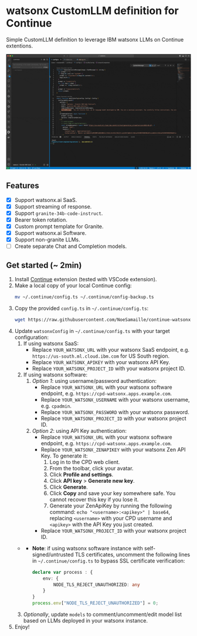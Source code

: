 # watsonx CustomLLM definition for Continue

Simple CustomLLM definition to leverage IBM watsonx LLMs on Continue extentions.

![watsonx with Continue GIF](./assets/continue-watsonx.gif)

## Features

- [x] Support watsonx.ai SaaS.
- [x] Support streaming of response.
- [x] Support `granite-34b-code-instruct`.
- [x] Bearer token rotation.
- [x] Custom prompt template for Granite.
- [x] Support watsonx.ai Software.
- [x] Support non-granite LLMs.
- [ ] Create separate Chat and Completion models.

## Get started (~ 2min)

1. Install [Continue](https://www.continue.dev/) extension (tested with VSCode extension).
2. Make a local copy of your local Continue config:
    ```sh
    mv ~/.continue/config.ts ~/.continue/config-backup.ts
    ```
3. Copy the provided `config.ts` in `~/.continue/config.ts`:
    ```sh
    wget https://raw.githubusercontent.com/NoeSamaille/continue-watsonx/main/config.ts -O ~/.continue/config.ts
    ```
4. Update `watsonxConfig` in `~/.continue/config.ts` with your target configuration:
   1. If using watsonx SaaS:
      - Replace `YOUR_WATSONX_URL` with your watsonx SaaS endpoint, e.g. `https://us-south.ml.cloud.ibm.com` for US South region.
      - Replace `YOUR_WATSONX_APIKEY` with your watsonx API Key.
      - Replace `YOUR_WATSONX_PROJECT_ID` with your watsonx project ID.
   2. If using watsonx software:
      1. *Option 1*: using username/password authentication:
         - Replace `YOUR_WATSONX_URL` with your watsonx software endpoint, e.g. `https://cpd-watsonx.apps.example.com`.
         - Replace `YOUR_WATSONX_USERNAME` with your watsonx username, e.g. `cpadmin`.
         - Replace `YOUR_WATSONX_PASSWORD` with your watsonx password.
         - Replace `YOUR_WATSONX_PROJECT_ID` with your watsonx project ID.
      2. *Option 2*: using API Key authentication:
         - Replace `YOUR_WATSONX_URL` with your watsonx software endpoint, e.g. `https://cpd-watsonx.apps.example.com`.
         - Replace `YOUR_WATSONX_ZENAPIKEY` with your watsonx Zen API Key. To generate it:
            1. Log in to the CPD web client.
            2. From the toolbar, click your avatar.
            3. Click **Profile and settings**.
            4. Click **API key** > **Generate new key**.
            5. Click **Generate**.
            6. Click **Copy** and save your key somewhere safe. You cannot recover this key if you lose it.
            7. Generate your ZenApiKey by running the following command: `echo "<username>:<apikey>" | base64`, replacing `<username>` with your CPD username and `<apikey>` with the API Key you just created.
         - Replace `YOUR_WATSONX_PROJECT_ID` with your watsonx project ID.
    - 
      - **Note**: if using watsonx software instance with self-signed/untrusted TLS certificates, uncomment the following lines in `~/.continue/config.ts` to bypass SSL certificate verification:

        ```ts
        declare var process : {
            env: {
                NODE_TLS_REJECT_UNAUTHORIZED: any
            }
        }
        process.env["NODE_TLS_REJECT_UNAUTHORIZED"] = 0;
        ```
   3. *Optionally*, update `models` to comment/uncomment/edit model list based on LLMs deployed in your watsonx instance.
5. Enjoy!
